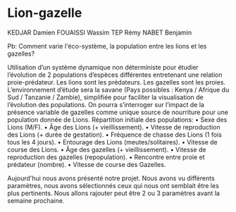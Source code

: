 # Lion-gazelle

KEDJAR Damien 
FOUAISSI Wassim
TEP Rémy
NABET Benjamin

 Pb: Comment varie l'éco-système, la population entre les lions et les gazelles?
 
Utilisation d’un système dynamique non déterministe pour étudier l’évolution de 2 populations d’espèces différentes entretenant une relation proie-prédateur.
Les lions sont les prédateurs.
Les gazelles sont les proies.
L’environnement d’étude sera la savane (Pays possibles : Kenya / Afrique du Sud / Tanzanie / Zambie), simplifiée pour faciliter la visualisation de l’évolution des populations.
On pourra s’interroger sur l’impact de la présence variable de gazelles comme unique source de nourriture pour une population donnée de Lions.
Répartition initiale des populations:
• Sexe des Lions (M/F).
• Âge des Lions (+ vieillissement).
• Vitesse de reproduction des Lions (+ durée de gestation).
• Fréquence de chasse des Lions (1 fois tous les 4 jours).
• Entourage des Lions (meutes/solitaires).
• Vitesse de course des Lions.
• Âge des gazelles (+ vieillissement).
• Vitesse de reproduction des gazelles (repopulation).
• Rencontre entre proie et prédateur (nombre).
• Vitesse de course des Gazelles.


Aujourd'hui nous avons présenté notre projet.
Nous avons vu différents paramètres, nous avons sélectionnés ceux qui nous ont semblait être les plus pertinents.
Nous allons rajouter peut être 2 ou 3 paramètres avant la semaine prochaine.

